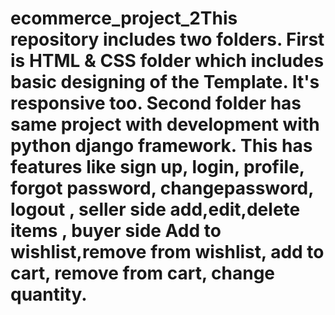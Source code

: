 # ecommerce_project_2This repository includes two folders. First is HTML & CSS folder which includes basic designing of the Template. It's responsive too. Second folder has same project with development with python django framework. This has features like sign up, login, profile, forgot password, changepassword, logout , seller side add,edit,delete items , buyer side Add to wishlist,remove from wishlist, add to cart, remove from cart, change quantity.
